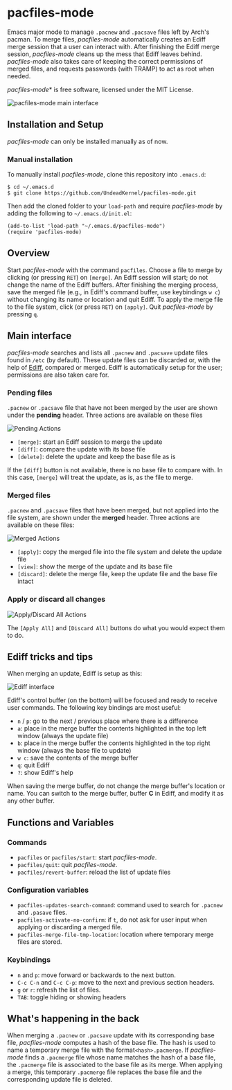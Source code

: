 # pacfiles-mode

Emacs major mode to manage `.pacnew` and `.pacsave` files left by Arch's pacman.
To merge files, *pacfiles-mode* automatically creates an Ediff merge session
that a user can interact with. After finishing the Ediff merge session,
*pacfiles-mode* cleans up the mess that Ediff leaves behind. *pacfiles-mode*
also takes care of keeping the correct permissions of merged files, and
requests passwords (with TRAMP) to act as root when needed.

*pacfiles-mode** is free software, licensed under the MIT License.

![pacfiles-mode main interface](/../screenshots/main_ui.png "Main user interface")

## Installation and Setup
*pacfiles-mode* can only be installed manually as of now.

### Manual installation
To manually install *pacfiles-mode*, clone this repository into `.emacs.d`:

```shell
$ cd ~/.emacs.d
$ git clone https://github.com/UndeadKernel/pacfiles-mode.git
```

Then add the cloned folder to your `load-path` and require *pacfiles-mode* by
adding the following to `~/.emacs.d/init.el`:

``` emacs-lisp
(add-to-list 'load-path "~/.emacs.d/pacfiles-mode")
(require 'pacfiles-mode)
```
<!-- ### With use package -->
<!-- Add the following to your configuration file: -->
<!--     (use-package ) -->

## Overview
Start *pacfiles-mode* with the command `pacfiles`. Choose a file to merge by
clicking (or pressing `RET`) on `[merge]`. An Ediff session will start; do not
change the name of the Ediff buffers. After finishing the merging process, save
the merged file (e.g., in Ediff's command buffer, use keybindings `w c`) without
changing its name or location and quit Ediff. To apply the merge file to the
file system, click (or press `RET`) on `[apply]`. Quit *pacfiles-mode* by
pressing `q`.

## Main interface

*pacfiles-mode* searches and lists all `.pacnew` and `.pacsave` update files
found in `/etc` (by default). These update files can be discarded or, with the
help of [Ediff](https://www.gnu.org/software/emacs/manual/html_node/ediff/
"Ediff's manual"), compared or merged. Ediff is automatically setup for the
user; permissions are also taken care for.

### Pending files
`.pacnew` or `.pacsave` file that have not been merged
by the user are shown under the **pending** header. Three actions are
available on these files

![Pending Actions](/../screenshots/pending_actions.png "Pending Actions")
* `[merge]`: start an Ediff session to merge the update
* `[diff]`: compare the update with its base file
* `[delete]`: delete the update and keep the base file as is

If the `[diff]` button is not available, there is no base file to compare with.
In this case, `[merge]` will treat the update, as is, as the file to merge.

### Merged files
`.pacnew` and `.pacsave` files that have been merged, but not applied into the
file system, are shown under the **merged** header. Three actions are
available on these files:

![Merged Actions](/../screenshots/merge_actions.png "Merged Actions")
* `[apply]`: copy the merged file into the file system and delete the update
  file
* `[view]`: show the merge of the update and its base file
* `[discard]`: delete the merge file, keep the update file and the base file
  intact

### Apply or discard all changes
![Apply/Discard All Actions](/../screenshots/buttons_all.png "Apply/Discard All
Actions")

The `[Apply All]` and `[Discard All]` buttons do what you would expect them to do.

## Ediff tricks and tips
When merging an update, Ediff is setup as this:

![Ediff interface](/../screenshots/ediff_ui.png "Ediff interface")

Ediff's control buffer (on the bottom) will be focused and ready to receive user
commands. The following key bindings are most useful:

* `n` / `p`: go to the next / previous place where there is a difference
* `a`: place in the merge buffer the contents highlighted in the top left window
  (always the update file)
* `b`: place in the merge buffer the contents highlighted in the top right
  window (always the base file to update)
* `w c`: save the contents of the merge buffer
* `q`: quit Ediff
* `?`: show Ediff's help

When saving the merge buffer, do not change the merge buffer's location or name.
You can switch to the merge buffer, buffer **C** in Ediff, and modify it as any
other buffer.


## Functions and Variables

### Commands
* `pacfiles` or `pacfiles/start`: start *pacfiles-mode*.
* `pacfiles/quit`: quit *pacfiles-mode*.
* `pacfiles/revert-buffer`: reload the list of update files

### Configuration variables
* `pacfiles-updates-search-command`: command used to search for `.pacnew` and
  `.pasave` files.
* `pacfiles-activate-no-confirm`: if `t`, do not ask for user input when
  applying or discarding a merged file.
* `pacfiles-merge-file-tmp-location`: location where temporary merge files are
  stored.

### Keybindings
* `n` and `p`: move forward or backwards to the next button.
* `C-c C-n` and `C-c C-p`: move to the next and previous section headers.
* `g` or `r`: refresh the list of files.
* `TAB`: toggle hiding or showing headers

## What's happening in the back
When merging a `.pacnew` or `.pacsave` update with its corresponding base file,
*pacfiles-mode* computes a hash of the base file. The hash is used to name a
temporary merge file with the format`<hash>.pacmerge`. If *pacfiles-mode* finds
a `.pacmerge` file whose name matches the hash of a base file, the `.pacmerge`
file is associated to the base file as its merge. When applying a merge, this
temporary `.pacmerge` file replaces the base file and the corresponding update
file is deleted.
